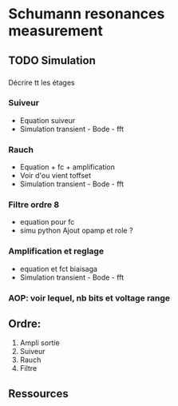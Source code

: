 # Schumann resonances measurement


## 








## TODO Simulation
###
Décrire tt les étages
### Suiveur
- Equation suiveur
- Simulation transient - Bode - fft
### Rauch
- Equation + fc + amplification
- Voir d'ou vient toffset
- Simulation transient - Bode - fft
### Filtre ordre 8
- equation pour fc
- simu python
Ajout opamp et role ?
### Amplification et reglage
- equation et fct biaisaga
- Simulation transient - Bode - fft
###  AOP: voir lequel, nb bits et voltage range

## Ordre:
1. Ampli sortie
2. Suiveur
3. Rauch
4. Filtre







## Ressources
